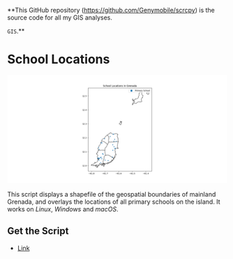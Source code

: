 **This GitHub repository (<https://github.com/Genymobile/scrcpy>) is the source code for all my GIS analyses.

 `GIS`.**

# School Locations

![screenshot](img/prim_plot.png)


This script displays a shapefile of the geospatial boundaries of mainland Grenada, and overlays the locations of all primary schools on the island. It works on _Linux_, _Windows_ and _macOS_.


## Get the Script

 - [Link](https://github.com/jtkrohm/GIS/blob/main/geopandas_schools_plot.py)
